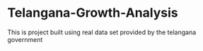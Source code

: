 # Telangana-Growth-Analysis
This is project built using real data set provided by the telangana government
